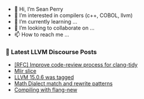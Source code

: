 - 👋 Hi, I’m Sean Perry
- 👀 I’m interested in compilers (c++, COBOL, llvm)
- 🌱 I’m currently learning ...
- 💞️ I’m looking to collaborate on ...
- 📫 How to reach me ...

<!---
s66perry/s66perry is a ✨ special ✨ repository because its `README.md` (this file) appears on your GitHub profile.
You can click the Preview link to take a look at your changes.
--->
### 📕 Latest LLVM Discourse Posts

<!-- DISCOURSE-LLVM:START -->
- [[RFC] Improve code-review process for clang-tidy](https://discourse.llvm.org/t/rfc-improve-code-review-process-for-clang-tidy/66740#post_8)
- [Mlir slice](https://discourse.llvm.org/t/mlir-slice/67023#post_1)
- [LLVM 15.0.6 was tagged](https://discourse.llvm.org/t/llvm-15-0-6-was-tagged/66886#post_8)
- [Math Dialect match and rewrite patterns](https://discourse.llvm.org/t/math-dialect-match-and-rewrite-patterns/67021#post_2)
- [Compiling with flang-new](https://discourse.llvm.org/t/compiling-with-flang-new/66808#post_17)
<!-- DISCOURSE-LLVM:END -->
